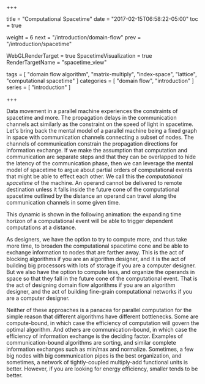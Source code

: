 +++

title = "Computational Spacetime"
date = "2017-02-15T06:58:22-05:00"
toc = true

weight = 6
next = "/introduction/domain-flow"
prev = "/introduction/spacetime"

WebGLRenderTarget = true
SpacetimeVisualization = true
RenderTargetName = "spacetime_view"

tags = [ "domain flow algorithm", "matrix-multiply", "index-space", "lattice", "computational spacetime" ]
categories = [ "domain flow", "introduction" ]
series = [ "introduction" ]

+++

Data movement in a parallel machine experiences the constraints of spacetime and more. The propagation delays
in the communication channels act similarly as the constraint on the speed of light in spacetime. Let's bring back
the mental model of a parallel machine being a fixed graph in space with communication channels connecting a subset
of nodes. The channels of communication constrain the propagation directions for information exchange. If we make
the assumption that computation and communication are separate steps and that they can be overlapped to hide the latency
of the communication phase, then we can leverage the mental model of spacetime to argue about partial orders
of computational events that might be able to effect each other. We call this the _computational spacetime_ of the
machine. An operand cannot be delivered to remote destination unless it falls inside the future cone of the computational
spacetime outlined by the distance an operand can travel along the communication channels in some given time.

This dynamic is shown in the following animation: the expanding time horizon of a computational event will be able
to trigger dependent computations at a distance.

<canvas id="c"></canvas>

<div id="spacetime_view"></div>

As designers, we have the option to try to compute more, and thus take more time, to broaden the computational 
spacetime cone and be able to exchange information to nodes that are farther away. 
This is the act of blocking algorithms if you are an algorithm designer,
and it is the act of building big processors with lots of storage if you are a computer designer. But we also
have the option to compute less, and organize the operands in space so that they fall in the future cone of
the computational event. That is the act of designing domain flow algorithms if you are an algorithm designer, and the
act of building fine-grain computational networks if you are a computer designer. 

Neither of these approaches is a panacea for parallel computation for the simple reason that different algorithms
have different bottlenecks. Some are compute-bound, in which case the efficiency of computation will govern the
optimal algorithm. And others are communication-bound, in which case the efficiency of information exchange is
the deciding factor. Examples of communication-bound algorithms are sorting, and similar complete information
exchanges such as min/max and normalize. Sometimes, a few big nodes with big communication pipes
is the best organization, and sometimes, a network of tightly-coupled multiply-add functional units is better.
However, if you are looking for energy efficiency, smaller tends to be better.

